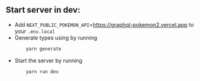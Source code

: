 ## Start server in dev:

- Add `NEXT_PUBLIC_POKEMON_API`=https://graphql-pokemon2.vercel.app to your `.env.local`
- Generate types using by running
  ```bash
      yarn generate
  ```
- Start the server by running
  ```
      yarn run dev
  ```
